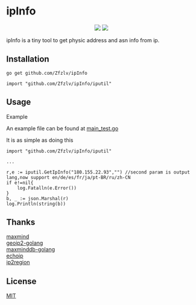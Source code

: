 # ipInfo

<p align="center">
	<img src="https://camo.githubusercontent.com/5b13bf8be0d98cf8e2764ce07ca68ee02a273f63/68747470733a2f2f696d672e736869656c64732e696f2f62616467652f676f6c616e672d312e31332d626c75652e7376673f7374796c653d666c6174">
	<a href="https://raw.githubusercontent.com/onevcat/Kingfisher/master/LICENSE"><img src="https://img.shields.io/cocoapods/l/Kingfisher.svg?style=flat"></a>
</p>

ipInfo is a tiny tool to get physic address and asn info from ip.

## Installation

```golang
go get github.com/Zfzlv/ipInfo

import "github.com/Zfzlv/ipInfo/iputil"
```

## Usage

Example

An example file can be found at [main_test.go](https://github.com/Zfzlv/ipInfo/blob/master/main_test.go)

It is as simple as doing this

```golang
import "github.com/Zfzlv/ipInfo/iputil"

...

r,e := iputil.GetIpInfo("180.155.22.93","") //second param is output lang,now support en/de/es/fr/ja/pt-BR/ru/zh-CN
if e!=nil{
	log.Fatalln(e.Error())
}
b, _ := json.Marshal(r)
log.Println(string(b))

```

## Thanks
[maxmind](https://dev.maxmind.com/geoip/geoip2/geolite2/)
<br/>
[geoip2-golang](https://github.com/oschwald/geoip2-golang)
<br/>
[maxminddb-golang](https://github.com/oschwald/maxminddb-golang)
<br/>
[echoip](https://github.com/mpolden/echoip)
<br/>
[ip2region](https://github.com/lionsoul2014/ip2region)

## License
[MIT](https://choosealicense.com/licenses/mit/)
